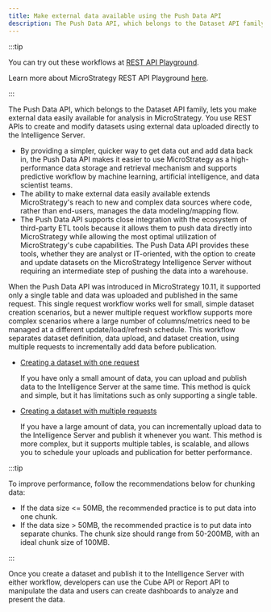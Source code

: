 ```yaml
---
title: Make external data available using the Push Data API
description: The Push Data API, which belongs to the Dataset API family, lets you make external data easily available for analysis in MicroStrategy. You use REST APIs to create and modify datasets using external data uploaded directly to the Intelligence Server.
---
```


:::tip

You can try out these workflows at [REST API Playground](https://www.postman.com/microstrategysdk/workspace/microstrategy-rest-api/folder/16131298-724e8a71-2d94-4887-af80-f57d62503f46?ctx=documentation).

Learn more about MicroStrategy REST API Playground [here](/docs/getting-started/playground.md).

:::

The Push Data API, which belongs to the Dataset API family, lets you make external data easily available for analysis in MicroStrategy. You use REST APIs to create and modify datasets using external data uploaded directly to the Intelligence Server.

- By providing a simpler, quicker way to get data out and add data back in, the Push Data API makes it easier to use MicroStrategy as a high-performance data storage and retrieval mechanism and supports predictive workflow by machine learning, artificial intelligence, and data scientist teams.
- The ability to make external data easily available extends MicroStrategy's reach to new and complex data sources where code, rather than end-users, manages the data modeling/mapping flow.
- The Push Data API supports close integration with the ecosystem of third-party ETL tools because it allows them to push data directly into MicroStrategy while allowing the most optimal utilization of MicroStrategy's cube capabilities. The Push Data API provides these tools, whether they are analyst or IT-oriented, with the option to create and update datasets on the MicroStrategy Intelligence Server without requiring an intermediate step of pushing the data into a warehouse.

When the Push Data API was introduced in MicroStrategy 10.11, it supported only a single table and data was uploaded and published in the same request. This single request workflow works well for small, simple dataset creation scenarios, but a newer multiple request workflow supports more complex scenarios where a large number of columns/metrics need to be managed at a different update/load/refresh schedule. This workflow separates dataset definition, data upload, and dataset creation, using multiple requests to incrementally add data before publication.

- [Creating a dataset with one request](./create-a-dataset-with-one-request/workflow-create-and-modify-a-dataset-with-one-request.md)

  If you have only a small amount of data, you can upload and publish data to the Intelligence Server at the same time. This method is quick and simple, but it has limitations such as only supporting a single table.

- [Creating a dataset with multiple requests](./create-a-dataset-incrementally-with-multiple-requests/create-a-dataset-incrementally-with-multiple-requests.md)

  If you have a large amount of data, you can incrementally upload data to the Intelligence Server and publish it whenever you want. This method is more complex, but it supports multiple tables, is scalable, and allows you to schedule your uploads and publication for better performance.

:::tip

To improve performance, follow the recommendations below for chunking data:

- If the data size <= 50MB, the recommended practice is to put data into one chunk.
- If the data size > 50MB, the recommended practice is to put data into separate chunks. The chunk size should range from 50-200MB, with an ideal chunk size of 100MB.

:::

Once you create a dataset and publish it to the Intelligence Server with either workflow, developers can use the Cube API or Report API to manipulate the data and users can create dashboards to analyze and present the data.
